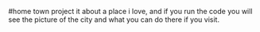 #home town project
it about a place i love, and if you run the code you will see the picture of the city and what you can do there if you visit.
